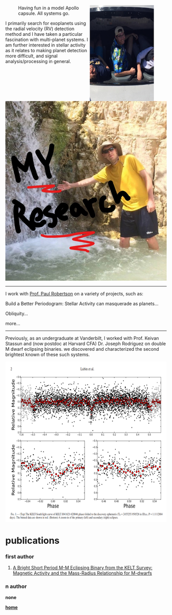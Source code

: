 <figure>
  <img align="right" src="./temp3.jpg" width="200" height="300">
  <figcaption>Having fun in a model Apollo capsule. All systems go.</figcaption>
</figure>

I primarily search for exoplanets using the radial velocity (RV) detection method and 
I have taken a particular fascination with multi-planet systems.
I am further interested in stellar activity as it relates to making planet detection more difficult,
and signal analysis/processing in general.

![planet](./jackpic5.jpg)

* * * 

I work with [Prof. Paul Robertson](https://faculty.sites.uci.edu/robertson/) on a variety of projects, such as:

Build a Better Periodogram: Stellar Activity can masquerade as planets...

Obliquity...

more...




* * * 

Previously, as an undergraduate at Vanderbilt, I worked with Prof. Keivan Stassun and (now postdoc 
at Harvard CFA) Dr. Joseph Rodriguez on double M dwarf eclipsing binaries. 
we discovered and characterized the second brightest known of these such systems.

<img src= "./keltks20.png" width="600" height="500">



# publications

### first author

1. [A Bright Short Period M-M Eclipsing Binary from the KELT Survey: Magnetic Activity and the Mass-Radius Relationship for M-dwarfs](https://arxiv.org/abs/1706.02401)

### n author

<b>n<b>one


[home](./)

